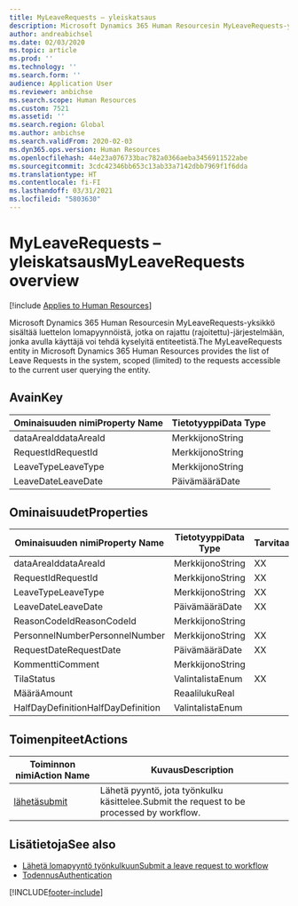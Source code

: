 ```yaml
---
title: MyLeaveRequests – yleiskatsaus
description: Microsoft Dynamics 365 Human Resourcesin MyLeaveRequests-yksikkö sisältää luettelon lomapyynnöistä, jotka on rajattu (rajoitettu)-järjestelmään, jonka avulla käyttäjä voi tehdä kyselyitä entiteetistä.
author: andreabichsel
ms.date: 02/03/2020
ms.topic: article
ms.prod: ''
ms.technology: ''
ms.search.form: ''
audience: Application User
ms.reviewer: anbichse
ms.search.scope: Human Resources
ms.custom: 7521
ms.assetid: ''
ms.search.region: Global
ms.author: anbichse
ms.search.validFrom: 2020-02-03
ms.dyn365.ops.version: Human Resources
ms.openlocfilehash: 44e23a076733bac782a0366aeba3456911522abe
ms.sourcegitcommit: 3cdc42346bb653c13ab33a7142dbb7969f1f6dda
ms.translationtype: HT
ms.contentlocale: fi-FI
ms.lasthandoff: 03/31/2021
ms.locfileid: "5803630"
---
```

# <a name="myleaverequests-overview"></a><span data-ttu-id="3f673-103">MyLeaveRequests – yleiskatsaus</span><span class="sxs-lookup"><span data-stu-id="3f673-103">MyLeaveRequests overview</span></span>

[!include [Applies to Human Resources](../includes/applies-to-hr.md)]

<span data-ttu-id="3f673-104">Microsoft Dynamics 365 Human Resourcesin MyLeaveRequests-yksikkö sisältää luettelon lomapyynnöistä, jotka on rajattu (rajoitettu)-järjestelmään, jonka avulla käyttäjä voi tehdä kyselyitä entiteetistä.</span><span class="sxs-lookup"><span data-stu-id="3f673-104">The MyLeaveRequests entity in Microsoft Dynamics 365 Human Resources provides the list of Leave Requests in the system, scoped (limited) to the requests accessible to the current user querying the entity.</span></span>

## <a name="key"></a><span data-ttu-id="3f673-105">Avain</span><span class="sxs-lookup"><span data-stu-id="3f673-105">Key</span></span>

  | <span data-ttu-id="3f673-106">Ominaisuuden nimi</span><span class="sxs-lookup"><span data-stu-id="3f673-106">Property Name</span></span> | <span data-ttu-id="3f673-107">Tietotyyppi</span><span class="sxs-lookup"><span data-stu-id="3f673-107">Data Type</span></span> |
  |---------------|-----------|
  | <span data-ttu-id="3f673-108">dataAreaId</span><span class="sxs-lookup"><span data-stu-id="3f673-108">dataAreaId</span></span>    | <span data-ttu-id="3f673-109">Merkkijono</span><span class="sxs-lookup"><span data-stu-id="3f673-109">String</span></span>    |
  | <span data-ttu-id="3f673-110">RequestId</span><span class="sxs-lookup"><span data-stu-id="3f673-110">RequestId</span></span>     | <span data-ttu-id="3f673-111">Merkkijono</span><span class="sxs-lookup"><span data-stu-id="3f673-111">String</span></span>    |
  | <span data-ttu-id="3f673-112">LeaveType</span><span class="sxs-lookup"><span data-stu-id="3f673-112">LeaveType</span></span>     | <span data-ttu-id="3f673-113">Merkkijono</span><span class="sxs-lookup"><span data-stu-id="3f673-113">String</span></span>    |
  | <span data-ttu-id="3f673-114">LeaveDate</span><span class="sxs-lookup"><span data-stu-id="3f673-114">LeaveDate</span></span>     | <span data-ttu-id="3f673-115">Päivämäärä</span><span class="sxs-lookup"><span data-stu-id="3f673-115">Date</span></span>      |
  
## <a name="properties"></a><span data-ttu-id="3f673-116">Ominaisuudet</span><span class="sxs-lookup"><span data-stu-id="3f673-116">Properties</span></span>

  | <span data-ttu-id="3f673-117">Ominaisuuden nimi</span><span class="sxs-lookup"><span data-stu-id="3f673-117">Property Name</span></span>     | <span data-ttu-id="3f673-118">Tietotyyppi</span><span class="sxs-lookup"><span data-stu-id="3f673-118">Data Type</span></span> | <span data-ttu-id="3f673-119">Tarvitaan</span><span class="sxs-lookup"><span data-stu-id="3f673-119">Required</span></span> |
  |-------------------|-----------|----------|
  | <span data-ttu-id="3f673-120">dataAreaId</span><span class="sxs-lookup"><span data-stu-id="3f673-120">dataAreaId</span></span>        | <span data-ttu-id="3f673-121">Merkkijono</span><span class="sxs-lookup"><span data-stu-id="3f673-121">String</span></span>    | <span data-ttu-id="3f673-122">X</span><span class="sxs-lookup"><span data-stu-id="3f673-122">X</span></span>        |
  | <span data-ttu-id="3f673-123">RequestId</span><span class="sxs-lookup"><span data-stu-id="3f673-123">RequestId</span></span>         | <span data-ttu-id="3f673-124">Merkkijono</span><span class="sxs-lookup"><span data-stu-id="3f673-124">String</span></span>    | <span data-ttu-id="3f673-125">X</span><span class="sxs-lookup"><span data-stu-id="3f673-125">X</span></span>        |
  | <span data-ttu-id="3f673-126">LeaveType</span><span class="sxs-lookup"><span data-stu-id="3f673-126">LeaveType</span></span>         | <span data-ttu-id="3f673-127">Merkkijono</span><span class="sxs-lookup"><span data-stu-id="3f673-127">String</span></span>    | <span data-ttu-id="3f673-128">X</span><span class="sxs-lookup"><span data-stu-id="3f673-128">X</span></span>        |
  | <span data-ttu-id="3f673-129">LeaveDate</span><span class="sxs-lookup"><span data-stu-id="3f673-129">LeaveDate</span></span>         | <span data-ttu-id="3f673-130">Päivämäärä</span><span class="sxs-lookup"><span data-stu-id="3f673-130">Date</span></span>      | <span data-ttu-id="3f673-131">X</span><span class="sxs-lookup"><span data-stu-id="3f673-131">X</span></span>        |
  | <span data-ttu-id="3f673-132">ReasonCodeId</span><span class="sxs-lookup"><span data-stu-id="3f673-132">ReasonCodeId</span></span>      | <span data-ttu-id="3f673-133">Merkkijono</span><span class="sxs-lookup"><span data-stu-id="3f673-133">String</span></span>    |          |
  | <span data-ttu-id="3f673-134">PersonnelNumber</span><span class="sxs-lookup"><span data-stu-id="3f673-134">PersonnelNumber</span></span>   | <span data-ttu-id="3f673-135">Merkkijono</span><span class="sxs-lookup"><span data-stu-id="3f673-135">String</span></span>    | <span data-ttu-id="3f673-136">X</span><span class="sxs-lookup"><span data-stu-id="3f673-136">X</span></span>        |
  | <span data-ttu-id="3f673-137">RequestDate</span><span class="sxs-lookup"><span data-stu-id="3f673-137">RequestDate</span></span>       | <span data-ttu-id="3f673-138">Päivämäärä</span><span class="sxs-lookup"><span data-stu-id="3f673-138">Date</span></span>      | <span data-ttu-id="3f673-139">X</span><span class="sxs-lookup"><span data-stu-id="3f673-139">X</span></span>        |
  | <span data-ttu-id="3f673-140">Kommentti</span><span class="sxs-lookup"><span data-stu-id="3f673-140">Comment</span></span>           | <span data-ttu-id="3f673-141">Merkkijono</span><span class="sxs-lookup"><span data-stu-id="3f673-141">String</span></span>    |          |
  | <span data-ttu-id="3f673-142">Tila</span><span class="sxs-lookup"><span data-stu-id="3f673-142">Status</span></span>            | <span data-ttu-id="3f673-143">Valintalista</span><span class="sxs-lookup"><span data-stu-id="3f673-143">Enum</span></span>      | <span data-ttu-id="3f673-144">X</span><span class="sxs-lookup"><span data-stu-id="3f673-144">X</span></span>        |
  | <span data-ttu-id="3f673-145">Määrä</span><span class="sxs-lookup"><span data-stu-id="3f673-145">Amount</span></span>            | <span data-ttu-id="3f673-146">Reaaliluku</span><span class="sxs-lookup"><span data-stu-id="3f673-146">Real</span></span>      |          |
  | <span data-ttu-id="3f673-147">HalfDayDefinition</span><span class="sxs-lookup"><span data-stu-id="3f673-147">HalfDayDefinition</span></span> | <span data-ttu-id="3f673-148">Valintalista</span><span class="sxs-lookup"><span data-stu-id="3f673-148">Enum</span></span>      |          |

## <a name="actions"></a><span data-ttu-id="3f673-149">Toimenpiteet</span><span class="sxs-lookup"><span data-stu-id="3f673-149">Actions</span></span>

 | <span data-ttu-id="3f673-150">Toiminnon nimi</span><span class="sxs-lookup"><span data-stu-id="3f673-150">Action Name</span></span>                               | <span data-ttu-id="3f673-151">Kuvaus</span><span class="sxs-lookup"><span data-stu-id="3f673-151">Description</span></span>                                     |
 |-------------------------------------------|-------------------------------------------------|
 | [<span data-ttu-id="3f673-152">lähetä</span><span class="sxs-lookup"><span data-stu-id="3f673-152">submit</span></span>](hr-developer-api-myleaverequests-submit.md)   | <span data-ttu-id="3f673-153">Lähetä pyyntö, jota työnkulku käsittelee.</span><span class="sxs-lookup"><span data-stu-id="3f673-153">Submit the request to be processed by workflow.</span></span> |

## <a name="see-also"></a><span data-ttu-id="3f673-154">Lisätietoja</span><span class="sxs-lookup"><span data-stu-id="3f673-154">See also</span></span>

- [<span data-ttu-id="3f673-155">Lähetä lomapyyntö työnkulkuun</span><span class="sxs-lookup"><span data-stu-id="3f673-155">Submit a leave request to workflow</span></span>](hr-developer-api-myleaverequests-submit.md)
- [<span data-ttu-id="3f673-156">Todennus</span><span class="sxs-lookup"><span data-stu-id="3f673-156">Authentication</span></span>](hr-developer-api-authentication.md)

[!INCLUDE[footer-include](../includes/footer-banner.md)]
